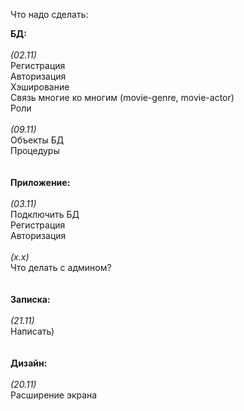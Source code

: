 Что надо сделать:

<b>БД:</b><br><br>
<i>(02.11)</i><br>
Регистрация<br>
Авторизация <br>
Хэширование<br>
Связь многие ко многим (movie-genre, movie-actor)<br>
Роли<br><br>
<i>(09.11)</i><br>
Объекты БД<br>
Процедуры<br>
<br><br>
<b>Приложение:</b><br><br>
<i>(03.11)</i><br>
Подключить БД <br>
Регистрация<br>
Авторизация <br><br>
<i>(x.x)</i><br>
Что делать с админом?<br>
<br><br>
<b>Записка:</b><br><br>
<i>(21.11)</i><br>
Написать) <br>
<br><br>
<b>Дизайн:</b><br><br>
<i>(20.11)</i><br>
Расширение экрана<br>
